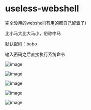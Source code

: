 # useless-webshell

完全没用的webshell(有用的都自己留着了)

比小马大比大马小，俗称中马

默认密码：bobo

输入密码之后直接执行系统命令

![image](https://raw.githubusercontent.com/timwhitez/useless-webshell/master/1.png)

![image](https://raw.githubusercontent.com/timwhitez/useless-webshell/master/2.png)

![image](https://raw.githubusercontent.com/timwhitez/useless-webshell/master/3.png)

![image](https://raw.githubusercontent.com/timwhitez/useless-webshell/master/4.png)

![image](https://raw.githubusercontent.com/timwhitez/useless-webshell/master/5.png)
